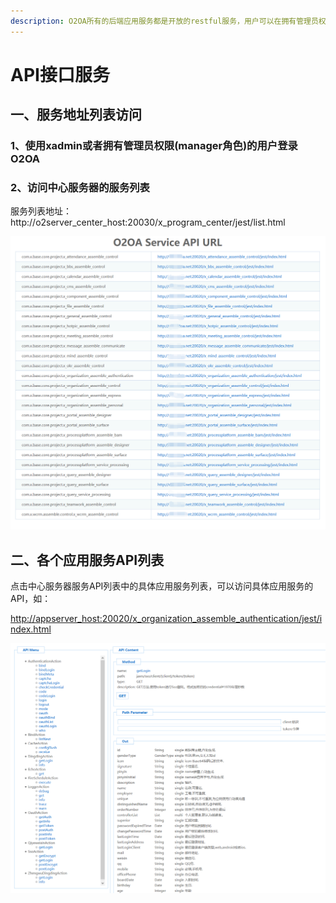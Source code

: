 ```yaml
---
description: O2OA所有的后端应用服务都是开放的restful服务，用户可以在拥有管理员权限的前提下查看平台服务列表。
---
```


# API接口服务

## 一、服务地址列表访问

### 1、使用xadmin或者拥有管理员权限\(manager角色\)的用户登录O2OA

### 2、访问中心服务器的服务列表

服务列表地址：http://o2server\_center\_host:20030/x\_program\_center/jest/list.html

![O2OA&#x670D;&#x52A1;API&#x5217;&#x8868;](../.gitbook/assets/qq-jie-tu-20190920171517.png)

## 二、各个应用服务API列表

点击中心服务器服务API列表中的具体应用服务列表，可以访问具体应用服务的API，如：

[http://appserver\_host:20020/x\_organization\_assemble\_authentication/jest/index.html](http://dev.o2oa.net:20020/x_organization_assemble_authentication/jest/index.html#)

![&#x7528;&#x6237;&#x8BA4;&#x8BC1;&#x670D;&#x52A1;API](../.gitbook/assets/qq-jie-tu-20190920171828.png)

